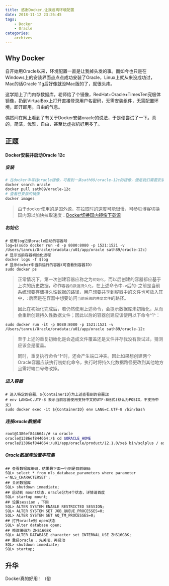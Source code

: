 ```yaml
---
title: 感谢Docker,让我远离环境配置
date: 2018-11-12 23:26:45
tags:
    - Docker
    - Oracle
categories:
    archives
---
```


## Why Docker

自开始用Oracle以来，环境配置一直是让我掉头发的事。而如今也只是在Windows上的安装界面点点点成功安装了Oracle，Linux上就从来没成功过，Mac的话Oracle 11g后好像就没Mac版的了，就很头疼。

这学期上了门内存数据库，老师给了个镜像，RedHat+Oracle+TimesTen究极体镜像，扔到VirtualBox上打开直接登录用户名密码，无需安装组件，无需配置环境，即开即用。自由的气息。

偶然间在网上看到了有关于Docker安装oracle的说法，于是便尝试了一下。真的，简洁，优雅，自由，甚至比虚拟机好用多了。

<!-- more -->

## 正题

#### Docker安装并启动Oracle 12c

##### 安装

```sh
# 在docker中寻找oracle镜像，可看到一条sath89/oracle-12c的镜像，便是我们需要安装的
docker search oracle
docker pull sath89/oracle-12c
# 查看已安装的镜像
docker images
```

> 由于docker使用的是国外源，在拉取时的速度可能很慢，可参见博客切换国内源以加快拉取速度：[Docker切换国内镜像下载源](https://blog.csdn.net/huludan/article/details/52713799)

##### 初始化

```shell
# 使用log记录oracle启动的容器号
log=$(sudo docker run -d -p 8080:8080 -p 1521:1521 -v /Users/tanrui/Oracle/oradata:/u01/app/oracle sath89/oracle-12c)
# 显示当前容器初始化进程
docker logs -f $log
# 显示docker中当前运行的容器(可查看到容器ID)
sudo docker ps
```

> 正常情况下，第一次创建容器应称之为`初始化`，而以后创建的容器都应基于上次的历史数据，称作`容器的数据持久化`，在上述命令中`-v`后的`:`之前是当前系统想要存储持久性数据的路径，用户想要共享到容器中的文件也可放入其中，`:`后面是在容器中想要访问`当前系统的共享文件`的路径。
>
> 因此在初始化完成后，若仍然使用上述命令，会提示数据库未初始化，从而会重新创建持久性数据文件；因此以后的容器创建应该使用以下命令^1^：
>

```shell
sudo docker run -it -p 8080:8080 -p 1521:1521 -v /Users/tanrui/Oracle/oradata:/u01/app/oracle sath89/oracle-12c
```

>
> 至于上述的重复初始化是会造成文件覆盖还是文件并存我没有尝试过，猜测应该会是覆盖。
>
> 同时，重复执行命令^1^时，还会产生端口冲突。因此如果想创建两个Oracle容器应该执行初始化命令，执行时将持久化数据路径更改到其他地方且需将端口号修改掉。

##### 进入容器

```shell
# 进入特定的容器，${ContainerID}为上述查看到的容器ID
# env LANG=C.UTF-8 表示当前容器使用支持中文的UTF-8格式(默认为POSIX，不支持中文)
sudo docker exec -it ${ContainerID} env LANG=C.UTF-8 /bin/bash
```

##### 连接oracle数据库

```sh
root@1386ef844664:/# su oracle
oracle@1386ef844664:/$ cd $ORACLE_HOME
oracle@1386ef844664:/u01/app/oracle/product/12.1.0/xe$ bin/sqlplus / as sysdba
```
##### Oracle数据库设置字符集

```shell
## 查看数据库编码，结果最下面一行则是目前编码
SQL> select * from nls_database_parameters where parameter ='NLS_CHARACTERSET';   
## 关闭数据库
SQL> shutdown immediate;               
## 启动到 mount状态，oracle分为4个状态，详情请百度
SQL> startup mount;                    
## 设置session ，下同
SQL> ALTER SYSTEM ENABLE RESTRICTED SESSION;                        
SQL> ALTER SYSTEM SET JOB_QUEUE_PROCESSES=0;
SQL> ALTER SYSTEM SET AQ_TM_PROCESSES=0;
## 打开oracle到 open状态
SQL> alter database open;                               
## 修改编码为 ZHS16GBK
SQL> ALTER DATABASE character set INTERNAL_USE ZHS16GBK;                
## 重启oracle ，先关闭，再启动
SQL> shutdown immediate;                      
SQL> startup;
```



## 升华

Docker真的好用！（俗
